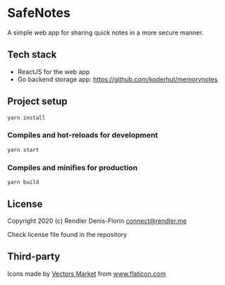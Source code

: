 # SafeNotes

A simple web app for sharing quick notes in a more secure manner.

## Tech stack
- ReactJS for the web app
- Go backend storage app: https://github.com/koderhut/memorynotes

## Project setup
```
yarn install
```

### Compiles and hot-reloads for development
```
yarn start
```

### Compiles and minifies for production
```
yarn build
```

## License
Copyright 2020 (c) Rendler Denis-Florin <connect@rendler.me>

Check license file found in the repository
## Third-party

Icons made by <a href="https://www.flaticon.com/authors/vectors-market" title="Vectors Market">Vectors Market</a> from <a href="https://www.flaticon.com/" title="Flaticon"> www.flaticon.com</a>
